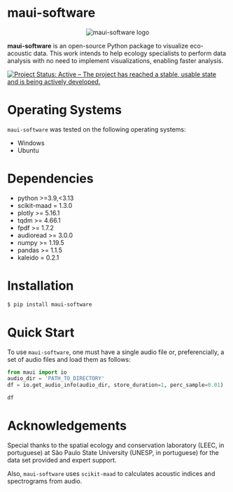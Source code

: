 
# maui-software

<div align="center">
    <img src="maui/data/logo/color_logo_no_background.png" alt="maui-software logo"/>
</div>

**maui-software** is an open-source Python package to visualize eco-acoustic data. This work intends to help ecology specialists to perform data analysis with no need to implement visualizations, enabling faster analysis.

[![Project Status: Active – The project has reached a stable, usable state and is being actively developed.](https://www.repostatus.org/badges/latest/wip.svg)](https://www.repostatus.org/#active)

# Operating Systems

`maui-software` was tested on the following operating systems:

- Windows
- Ubuntu


# Dependencies

- python >=3.9,<3.13
- scikit-maad = 1.3.0
- plotly >= 5.16.1
- tqdm >= 4.66.1
- fpdf >= 1.7.2
- audioread >= 3.0.0
- numpy >= 1.19.5
- pandas >= 1.1.5
- kaleido = 0.2.1

# Installation

```bash
$ pip install maui-software
```

# Quick Start

To use `maui-software`, one must have a single audio file or, preferencially, a set of audio files and load them as follows:

```python
from maui import io
audio_dir = 'PATH_TO_DIRECTORY'
df = io.get_audio_info(audio_dir, store_duration=1, perc_sample=0.01)

df
```

# Acknowledgements

Special thanks to the spatial ecology and conservation laboratory (LEEC, in portuguese) at São Paulo State University (UNESP, in portuguese) for the data set provided and expert support.

Also, `maui-software` uses `scikit-maad` to calculates acoustic indices and spectrograms from audio.
